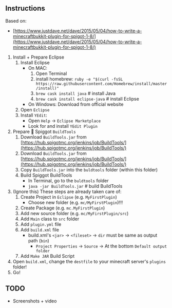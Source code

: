 
## Instructions

Based on: 
* [https://www.justdave.net/dave/2015/05/04/how-to-write-a-minecraftbukkit-plugin-for-spigot-1-8/](https://www.justdave.net/dave/2015/05/04/how-to-write-a-minecraftbukkit-plugin-for-spigot-1-8/)

1. Install + Prepare Eclipse
    1. Install Eclipse
        * On MAC:
            1. Open Terminal
            1. install homebrew: `ruby -e "$(curl -fsSL https://raw.githubusercontent.com/Homebrew/install/master/install)"`
            1. `brew cask install java` # install Java
            1. `brew cask install eclipse-java` # install Eclipse
        * On Windows: Download from official website
    1. Open `Eclipse`
    1. Install `YEdit`:
        * Open `Help` -> `Eclipse Marketplace`
        * Look for and install `YEdit Plugin`
1. Prepare 🚰 Spiggot `BuildTools`
    1. Download `BuildTools.jar` from [https://hub.spigotmc.org/jenkins/job/BuildTools/](https://hub.spigotmc.org/jenkins/job/BuildTools/)
    1. Download `BuildTools.jar` from [https://hub.spigotmc.org/jenkins/job/BuildTools/](https://hub.spigotmc.org/jenkins/job/BuildTools/)
    1. Copy `BuildTools.jar` into the `buldtools` folder (within this folder)
    1. Build Spiggot BuildTools
        * In Terminal, go to the `buldtools` folder
        * `java -jar BuildTools.jar` # build BuildTools
1. (Ignore this) These steps are already taken care of:
    1. Create Project in `Eclipse` (e.g. `MyFirstPlugin`)
        * Choose new folder (e.g. `mc/MyFirstPlugin`)!!!
    1. Create Package (e.g. `mc.MyFirstPlugin`)
    1. Add new source folder (e.g. `mc/MyFirstPlugin/src`) 
    1. Add `Main` class to `src` folder
    1. Add `plugin.yml` file
    1. Add `build.xml` file
        * build.xml's `<jar>` -> `<fileset>` -> `dir` must be same as output path (`bin`)
            * `Project Properties` -> `Source` -> At the bottom `Default output folder`
    1. Add `Make JAR` Build Script
1. Open `build.xml`, change the `destfile` to your minecraft server's `plugins` folder!
1. Go!


## TODO
* Screenshots + video
